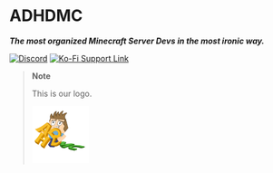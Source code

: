 # ADHDMC

***The most organized Minecraft Server Devs in the most ironic way.***

[![Discord](https://img.shields.io/badge/Discord-join-7289DA?logo=discord&logoColor=7289DA&style=flat-square)](https://discord.gg/qe3YQrbegA)
[![Ko-Fi Support Link](https://img.shields.io/badge/Rhythmic_Ko--fi-donate-FF5E5B?logo=ko-fi&style=flat-square)](https://ko-fi.com/illogicalrhythmic)

> **Note**
> 
> This is our logo.
> 
> <img src="https://github.com/ADHDMC/.github/blob/main/pictures/adhdmc_logo.png?raw=true" width="100" height="100">

<!--

**Here are some ideas to get you started:**

🙋‍♀️ A short introduction - what is your organization all about?
🌈 Contribution guidelines - how can the community get involved?
👩‍💻 Useful resources - where can the community find your docs? Is there anything else the community should know?
🍿 Fun facts - what does your team eat for breakfast?
🧙 Remember, you can do mighty things with the power of [Markdown](https://docs.github.com/github/writing-on-github/getting-started-with-writing-and-formatting-on-github/basic-writing-and-formatting-syntax)
-->
